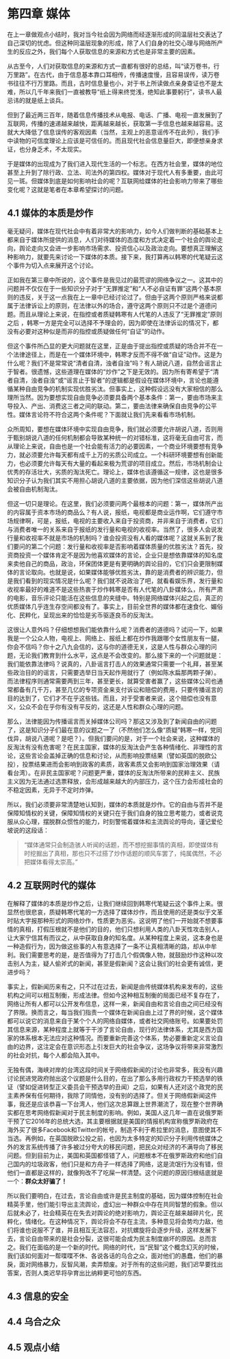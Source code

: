 # 第四章 媒体

在上一章做观点小结时，我对当今社会因为网络而经逐渐形成的同温层社交表达了自己深切的忧虑。但这种同温层现象的形成，除了人们自身的社交心理与网络所产生的反应之外，我们每个人获取信息的来源和方式也是非常主要的因素。

从古至今，人们对获取信息的来源和方式一直都有很好的总结，叫“读万卷书，行万里路”。在古代，由于信息基本靠口耳相传，传播速度慢，且容易误传，读万卷书往往不行万里路。而且，古时信息量也小，对于书上所读做点亲身查证也不是太难，所以几千年来我们一直被教导“纸上得来终觉浅，绝知此事要躬行”，读书人最忌讳的就是纸上谈兵。

但到了最近两三百年，随着信息传播技术从电报、电话、广播、电视一直发展到了互联网，传播的速递越来越快，距离越来越长，获取第一手信息也越来越容易。这就大大降低了信息误传的客观因素（当然，主观上的恶意谣传不在此列），我们手中读物的可信度理论上应该是可信任的。而且现代社会信息量巨大，即便想亲身求证，也分身乏术，不太现实。

于是媒体的出现成为了我们进入现代生活的一个标志。在西方社会里，媒体的地位甚至上升到了除行政、立法、司法外的第四权。媒体对于现代人有多重要，由此可见一斑。但媒体到底是如何影响社会的呢？互联网给媒体的社会影响力带来了哪些变化呢？这就是笔者在本章希望探讨的问题。

## 4.1 媒体的本质是炒作

毫无疑问，媒体在现代社会中有着非常大的影响力，如今人们做判断的基础基本上都来自于媒体所提供的消息，人们对待媒体的态度和方式决定着一个社会的舆论走向，舆论走向又会进一步影响市场需求、投资信心以及政治走向。要想真正理解这种影响力，就要先来讨论一下媒体的本质。接下来，我打算再以韩寒的代笔疑云这个事件为切入点来展开这个讨论。

正如我在第三章中所说的，这个事件是我见过的最荒谬的网络争议之一。这其中的问题并不仅仅在于一些知识分子对于“无罪推定”和“人不必自证有罪”这两个基本原则的违反，关于这一点我在上一章中已经讨论过了。但由于这两个原则严格来说都属于法律诉讼上的原则，在法律以外的场合，遵守这两个原则只不过是个道德问题。而且从理论上来说，在指控或者质疑韩寒有人代笔的人违反了“无罪推定”原则之后 ，韩寒一方是完全可以选择不予理会的，因为即使在法律诉讼的情况下，都没有必要对这种似是而非的指控或质疑做任何“自证”的动作。

但这个事件所凸显的更大问题就在这里，正是由于提出指控或质疑的场合并不在一个法律途径上，而是在一个媒体环境中，韩寒才反而不得不做“自证”动作。这是为什么呢？我们不是常常说“清者自清，浊者自浊”吗？有人胡说八道，自然会谣言止于智者。很遗憾，这些道理在媒体的“炒作”之下是无效的。因为所有寄希望于“清者自清，浊者自浊”或“谣言止于智者”的逻辑都是假设在媒体环境中，言论也能遵循某种自由竞争的机制实现优胜劣汰。但事实上，这种假设远没有大家相信的那么理所当然。因为要想实现自由竞争必须要具备两个基本条件：第一，要由市场来主导投入、产出、消费这三者之间的联动。第二，要由法律来确保自由竞争的公平性。媒体言论符不符合这两个条件呢？下面就让我们先来看看市场机制。

众所周知，要想在媒体环境中实现自由竞争，我们就必须要允许胡说八道，否则用于甄别胡说八道的任何机制都会导致某种统一的对错标准，这将毫无自由可言，而从理论上来说，自由也是一个社会能有活力的必要因素，一个商业环境要想有竞争力，就必须要允许每天都有成千上万的劣质公司成立。一个科研环境要想有创新能力，也必须要允许每天有大量的看起来极为荒谬的项目成立。然后，市场机制会让优秀的存活壮大，劣质的淘汰死亡。理论上，媒体也该遵循这一规律，这也是很多知识分子认为我们其实不用担心胡说八道的主要依据，因为他们深信这些胡说八道会被自由机制淘汰。

但这一切只是理论。在这里，我们必须要问两个最根本的问题：第一，媒体所产出的内容属于资本市场的商品么？有人说，报纸，电视都是商业运作啊，它们遵守市场规律啊，可是，报纸，电视的主要收入来自于投资商，并非来自于消费者，它们与消费者唯一的关系来自于报纸的发行量和电视的收视率。当然了，很多人会说发行量和收视率不就是市场的机制吗？谁会投资没有人看的媒体呢？这就关系到了我们要问的第二个问题：发行量和收视率是否影响着媒体质量的优胜劣汰？首先，投资商投资一个媒体肯定不是因为他喜欢媒体的言论，企业只是想依靠媒体的知名度来卖他自己的商品，政治，环保团体更是有更明确的舆论目的，它们只会更限制媒体的言论取向。也就是说，如果媒体能够优胜劣汰，靠的是消费者的辨识能力，但是我们看到的现实情况是什么呢？我们就不说政治了吧，就看看娱乐界，发行量和收视率最好的难道不是这些热衷于炒作韩寒是否有人代笔的八卦媒体么，所有严肃的电影，音乐评论只能活在这些信息的夹缝中。特别是网络媒体兴起之后，真正的优质媒体几乎连生存空间都没有了。事实上，目前全世界的媒体都在速食化、媚俗化、民粹化，呈现出来的恰恰是劣币驱逐良币的反淘汰。

这很让人意外吗？仔细想想我们能依靠什么呢？消费者的道德吗？试问一下，如果我是一个公众人物，电视上、网络上、报纸上都在炒作我跟哪个女性朋友有一腿，你会不信吗？你十之八九会信的，这与你的道德无关，这是人性与群众心理的问题，无论我们教育到什么水平，这点是不会改变的。那么接下来的一个问题就是：我们能依靠法律吗？说真的，八卦谣言打击人的效果通常只需要一个礼拜，甚至某些政治目的的谣言，只需要选举日当天起作用就行了（例如陈水扁那两颗子弹）。而法律程序则通常需要两到三年，甚至更长，就算受害者赢了，这些媒体公司也通常都备有几千万，甚至几亿的专项资金来支付诉讼和赔偿的费用，只要传播谣言的目的达到了，它们才不在乎这些钱。而且，对于受害者来说，这个赔偿也没有意义，公众不会在乎你有没有平反的，这还是人性和群众心理的问题。

那么，法律能因为传播谣言而关掉媒体公司吗？那这又涉及到了新闻自由的问题了，这是知识分子们最在意的议题之一了（不然他们怎么像“质疑”韩寒一样，党同伐异，胡说八道呢？是吧？）。但我们要问的是，对于一个社会来说，这种媒体的反淘汰有没有危害呢？在民主国家，媒体的反淘汰会产生各种情绪化、非理性的言论，这些言论会盖掉正确的信息和讨论，从而影响投票结果（譬如英国的脱欧公投），投票结果进而会影响到政客的素质，政客素质又会影响到国家治理效果（请看台湾）。在非民主国家呢？问题更严重，媒体的反淘汰所带来的民粹主义、民族主义因为无法通过选票释放，会形成越来越大的内部压力，这个压力会形成社会的不稳定因素，无异于不定时炸弹。

所以，我们必须要非常清楚地认知到，媒体的本质就是炒作。它的自由与否并不是保障知情权的关键，保障知情权的关键只在于我们自身的独立思考能力，或者说克服从众心理，摆脱群众惯性的能力，时刻警惕着媒体和主流舆论的导向，谨记爱伦坡说的这段话：

> “媒体通常只会制造骇人听闻的话题，而不想挖掘事情的真相，即使媒体有时挖掘出了真相，那也只不过搭了炒作话题的顺风车罢了，纯属偶然，不必把媒体看得太崇高。”

## 4.2 互联网时代的媒体

在解释了媒体的本质是炒作之后，让我们继续回到韩寒代笔疑云这个事件上来。很显然也很悲哀，质疑韩寒代笔的一方选择了媒体炒作，而且使用的还是类似于文革时贴大字报那种形式的网络炒作，性质更为恶劣。这说明了他们一开始就不想要事情的真相，打假压根就不是他们的目的，他们只想利用人类的八卦天性攻击别人，让大家宁信其有而议之，从中获取自身的知名度。从某种程度上来说，这本身也是一种造假行为，因为做这些事的人有意选择了一条不让真相清晰的路，却从中牟利。我们需要思考的是，是否值得为了打击几个假偶像人物，就鼓励炒作这种以攻击别人为主，疑人偷斧式的新闻，甚至是假新闻？这会让我们的社会更有诚信，更进步吗？

事实上，假新闻历来有之，只不过在过去，新闻是由传统媒体机构来发布的，这些机构之间可以相互制衡，形成法律。但如今这种相互制衡的局面已经不复存在了，网络让所有人都可以公开发布信息，这样一来，新闻自由和言论自由之间已经没有了界限。换而言之，每当我们指责一个媒体在新闻自由上过了界的时候，这个媒体都可以说它的消息来自于某个个人的网络自媒体，或者社交网络账号。如果要处罚其信息来源，某种程度上就等于干涉了言论自由，现行的法律体系，尤其是西方国家的体系根本无法应对这种情况。而要重新完善这个体系，势必要重新定义言论自由的边界，这注定会在意识形态上引发巨大的社会争议，这场争议将带来非常激烈的社会对抗，每个人都会陷入其中。

无独有偶，海峡对岸的台湾这段时间关于网络假新闻的讨论也非常多，我没有兴趣讨论民进党政府抛出这个议题是什么目的，在出了那么多用行政权力干预选举的铁证（譬如促进转型正义委员会干预选举的丑闻）之后，如果有人还对这个政党的民主素养保有任何期待，我除了同情他，没有别的选择了。但关于网络假新闻这件事，我还是应该恭喜一下台湾人，他们这次总算跟上世界潮流了，现在整个世界确实都在思考网络假新闻对于民主制度的影响。例如，美国人这几年一直在说俄罗斯干预了它2016年的总统大选，其主要根据就是美国的情报机构宣称俄罗斯政府在海外买了很多Facebook和Twitter的帐号，制造不利于希拉里的消息，意图使其不当选。再例如，在英国脱欧公投之前，也因为太多特定的知识分子利用传统媒体之外的发言系统传播了许多被过分夸大的移民问题，把民众对经济的不满导向了移民问题。但到目前为止，美国和英国都怪错了人，问题根本不在俄罗斯政府和他们自己国内的垃圾政客，他们只是和方舟子一样选择了网络，这是流氓行为没有错，但他们一直都是这样的，就像狗改不了吃屎一样清楚。这个问题的原因归根结底就是一个：**群众太好骗了！**

所以我们要明白，在过去，言论自由或许是民主制度的基础，因为媒体控制在社会精英手里，他们能引导出主流舆论，虚幻出一种群众中存在共同智慧的假象。但以后就未必了，社会精英在在失去对舆论的绝对影响力，舆论正在越来越碎片化，民粹化，情绪化。在这种情况下，舆论将会不存在主流，多种意见将会势均力敌，他们将谁也说服不了谁，并且相互无法容忍，对抗螺旋将会逐步升级，这样发展下去，言论自由带来的是社会分裂，这很可能会成为民主制度崩坏的原因。总而言之。我们在面临的是一个新的时代。网络的时代，当“民智”这个概念幻灭的时候，我们该如何面对一帮喋喋不休、各说各话的乌合之众，面对他们的愚蠢，他们的暴戾，面对网络暴力，反智风潮，卖弄颓废。对于所有的这些问题，我们迟早要找出答案，否则人类迟早将孕育出比纳粹更可怕的东西。

## 4.3 信息的安全

## 4.4 乌合之众

## 4.5 观点小结
